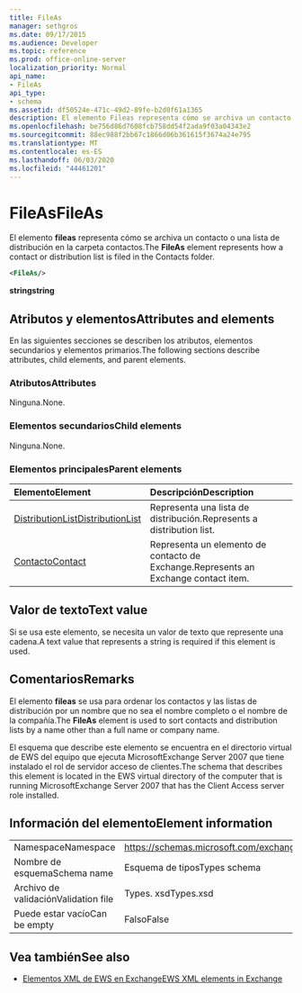 ```yaml
---
title: FileAs
manager: sethgros
ms.date: 09/17/2015
ms.audience: Developer
ms.topic: reference
ms.prod: office-online-server
localization_priority: Normal
api_name:
- FileAs
api_type:
- schema
ms.assetid: df50524e-471c-49d2-89fe-b2d0f61a1365
description: El elemento Fileas representa cómo se archiva un contacto o una lista de distribución en la carpeta contactos.
ms.openlocfilehash: be756d86d7608fcb758dd54f2ada9f03a04343e2
ms.sourcegitcommit: 88ec988f2bb67c1866d06b361615f3674a24e795
ms.translationtype: MT
ms.contentlocale: es-ES
ms.lasthandoff: 06/03/2020
ms.locfileid: "44461201"
---
```

# <a name="fileas"></a><span data-ttu-id="05d03-103">FileAs</span><span class="sxs-lookup"><span data-stu-id="05d03-103">FileAs</span></span>

<span data-ttu-id="05d03-104">El elemento **fileas** representa cómo se archiva un contacto o una lista de distribución en la carpeta contactos.</span><span class="sxs-lookup"><span data-stu-id="05d03-104">The **FileAs** element represents how a contact or distribution list is filed in the Contacts folder.</span></span> 
  
```xml
<FileAs/>
```

 <span data-ttu-id="05d03-105">**string**</span><span class="sxs-lookup"><span data-stu-id="05d03-105">**string**</span></span>
## <a name="attributes-and-elements"></a><span data-ttu-id="05d03-106">Atributos y elementos</span><span class="sxs-lookup"><span data-stu-id="05d03-106">Attributes and elements</span></span>

<span data-ttu-id="05d03-107">En las siguientes secciones se describen los atributos, elementos secundarios y elementos primarios.</span><span class="sxs-lookup"><span data-stu-id="05d03-107">The following sections describe attributes, child elements, and parent elements.</span></span>
  
### <a name="attributes"></a><span data-ttu-id="05d03-108">Atributos</span><span class="sxs-lookup"><span data-stu-id="05d03-108">Attributes</span></span>

<span data-ttu-id="05d03-109">Ninguna.</span><span class="sxs-lookup"><span data-stu-id="05d03-109">None.</span></span>
  
### <a name="child-elements"></a><span data-ttu-id="05d03-110">Elementos secundarios</span><span class="sxs-lookup"><span data-stu-id="05d03-110">Child elements</span></span>

<span data-ttu-id="05d03-111">Ninguna.</span><span class="sxs-lookup"><span data-stu-id="05d03-111">None.</span></span>
  
### <a name="parent-elements"></a><span data-ttu-id="05d03-112">Elementos principales</span><span class="sxs-lookup"><span data-stu-id="05d03-112">Parent elements</span></span>

|<span data-ttu-id="05d03-113">**Elemento**</span><span class="sxs-lookup"><span data-stu-id="05d03-113">**Element**</span></span>|<span data-ttu-id="05d03-114">**Descripción**</span><span class="sxs-lookup"><span data-stu-id="05d03-114">**Description**</span></span>|
|:-----|:-----|
|[<span data-ttu-id="05d03-115">DistributionList</span><span class="sxs-lookup"><span data-stu-id="05d03-115">DistributionList</span></span>](distributionlist.md) <br/> |<span data-ttu-id="05d03-116">Representa una lista de distribución.</span><span class="sxs-lookup"><span data-stu-id="05d03-116">Represents a distribution list.</span></span>  <br/> |
|[<span data-ttu-id="05d03-117">Contacto</span><span class="sxs-lookup"><span data-stu-id="05d03-117">Contact</span></span>](contact.md) <br/> |<span data-ttu-id="05d03-118">Representa un elemento de contacto de Exchange.</span><span class="sxs-lookup"><span data-stu-id="05d03-118">Represents an Exchange contact item.</span></span>  <br/> |
   
## <a name="text-value"></a><span data-ttu-id="05d03-119">Valor de texto</span><span class="sxs-lookup"><span data-stu-id="05d03-119">Text value</span></span>

<span data-ttu-id="05d03-120">Si se usa este elemento, se necesita un valor de texto que represente una cadena.</span><span class="sxs-lookup"><span data-stu-id="05d03-120">A text value that represents a string is required if this element is used.</span></span>
  
## <a name="remarks"></a><span data-ttu-id="05d03-121">Comentarios</span><span class="sxs-lookup"><span data-stu-id="05d03-121">Remarks</span></span>

<span data-ttu-id="05d03-122">El elemento **fileas** se usa para ordenar los contactos y las listas de distribución por un nombre que no sea el nombre completo o el nombre de la compañía.</span><span class="sxs-lookup"><span data-stu-id="05d03-122">The **FileAs** element is used to sort contacts and distribution lists by a name other than a full name or company name.</span></span> 
  
<span data-ttu-id="05d03-123">El esquema que describe este elemento se encuentra en el directorio virtual de EWS del equipo que ejecuta MicrosoftExchange Server 2007 que tiene instalado el rol de servidor acceso de clientes.</span><span class="sxs-lookup"><span data-stu-id="05d03-123">The schema that describes this element is located in the EWS virtual directory of the computer that is running MicrosoftExchange Server 2007 that has the Client Access server role installed.</span></span>
  
## <a name="element-information"></a><span data-ttu-id="05d03-124">Información del elemento</span><span class="sxs-lookup"><span data-stu-id="05d03-124">Element information</span></span>

|||
|:-----|:-----|
|<span data-ttu-id="05d03-125">Namespace</span><span class="sxs-lookup"><span data-stu-id="05d03-125">Namespace</span></span>  <br/> |https://schemas.microsoft.com/exchange/services/2006/types  <br/> |
|<span data-ttu-id="05d03-126">Nombre de esquema</span><span class="sxs-lookup"><span data-stu-id="05d03-126">Schema name</span></span>  <br/> |<span data-ttu-id="05d03-127">Esquema de tipos</span><span class="sxs-lookup"><span data-stu-id="05d03-127">Types schema</span></span>  <br/> |
|<span data-ttu-id="05d03-128">Archivo de validación</span><span class="sxs-lookup"><span data-stu-id="05d03-128">Validation file</span></span>  <br/> |<span data-ttu-id="05d03-129">Types. xsd</span><span class="sxs-lookup"><span data-stu-id="05d03-129">Types.xsd</span></span>  <br/> |
|<span data-ttu-id="05d03-130">Puede estar vacío</span><span class="sxs-lookup"><span data-stu-id="05d03-130">Can be empty</span></span>  <br/> |<span data-ttu-id="05d03-131">Falso</span><span class="sxs-lookup"><span data-stu-id="05d03-131">False</span></span>  <br/> |
   
## <a name="see-also"></a><span data-ttu-id="05d03-132">Vea también</span><span class="sxs-lookup"><span data-stu-id="05d03-132">See also</span></span>



- [<span data-ttu-id="05d03-133">Elementos XML de EWS en Exchange</span><span class="sxs-lookup"><span data-stu-id="05d03-133">EWS XML elements in Exchange</span></span>](ews-xml-elements-in-exchange.md)


